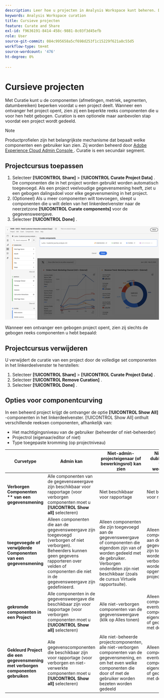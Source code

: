 ```yaml
---
description: Leer hoe u projecten in Analysis Workspace kunt beheren. De kromming beperkt toegang tot componenten alvorens u een project deelt.
keywords: Analysis Workspace curation
title: Cursieve projecten
feature: Curate and Share
exl-id: f9636191-8414-458c-9881-8c03f3d45efb
role: User
source-git-commit: 084c995658a5cf698d253f1c15229f621a8c55d5
workflow-type: tm+mt
source-wordcount: '476'
ht-degree: 0%

---
```


# Cursieve projecten

Met Curatie kunt u de componenten (afmetingen, metriek, segmenten, datumbereiken) beperken voordat u een project deelt. Wanneer een ontvanger het project opent, zien zij een beperkte reeks componenten die u voor hen hebt gebogen. Curation is een optionele maar aanbevolen stap voordat een project wordt gedeeld.

>[!NOTE]
> Productprofielen zijn het belangrijkste mechanisme dat bepaalt welke componenten een gebruiker kan zien. Zij worden beheerd door [ Adobe Experience Cloud Admin Console ](https://experienceleague.adobe.com/en/docs/core-services/interface/administration/admin-tool-experience-cloud). Curatie is een secundair segment.

## Projectcursus toepassen

1. Selecteer **[!UICONTROL Share]** > **[!UICONTROL Curate Project Data]** .
De componenten die in het project worden gebruikt worden automatisch toegevoegd.
Als een project veelvoudige gegevensmening heeft, ziet u een gebogen dalingsdoel voor elke gegevensmening in het project.
1. (Optioneel) Als u meer componenten wilt toevoegen, sleept u componenten die u wilt delen van het linkerdeelvenster naar de neerzetzone **[!UICONTROL Curate components]** voor de gegevensweergave.
1. Selecteer **[!UICONTROL Done]** .

<!--
Curation can also be applied from the [!UICONTROL Share] menu by selecting **[!UICONTROL Curate and Share]**. This option automatically curates the project to the components in use in the project. You can add additional components following the steps above.
-->

![ het venster van de Componenten van de Kromme die de componenten in gebruik in het project tonen.](assets/curation-field.png)

Wanneer een ontvanger een gebogen project opent, zien zij slechts de gebogen reeks componenten u hebt bepaald:


## Projectcursus verwijderen

U verwijdert de curatie van een project door de volledige set componenten in het linkerdeelvenster te herstellen:

1. Selecteer **[!UICONTROL Share]** > **[!UICONTROL Curate Project Data]** .
1. Selecteer **[!UICONTROL Remove Curation]** .
1. Selecteer **[!UICONTROL Done]** .

## Opties voor componentcurving

In een beheerd project krijgt de ontvanger de optie **[!UICONTROL Show All]** -componenten in het linkerdeelvenster. [!UICONTROL Show All] onthult verschillende reeksen componenten, afhankelijk van:

* Het machtigingsniveau van de gebruiker (beheerder of niet-beheerder)
* Projectrol (eigenaar/editor of niet)
* Type toegepaste kromming (op projectniveau)

| Curvetype | Admin kan | Niet-admin-projecteigenaar (of bewerkingsrol) kan zien | Niet-admin dubbele rol kan worden weergegeven |
| --- | --- | --- | --- |
| **Verborgen Componenten ** van een gegevensmening** | Alle componenten van de gegevensweergave zijn beschikbaar voor rapportage (voor verborgen componenten moet u **[!UICONTROL Show all]** selecteren) | Niet beschikbaar voor rapportage | Niet beschikbaar voor rapportage |
| **toegevoegde of verwijderde Componenten van een gegevensmening** | Alleen componenten die aan de gegevensweergave zijn toegevoegd (verborgen of niet verborgen). Beheerders kunnen geen gegevens rapporteren over velden of componenten die niet in de gegevensweergave zijn gedefinieerd. | Alleen componenten die zijn toegevoegd aan de gegevensweergave of componenten die eigendom zijn van of worden gedeeld met de gebruiker. Verborgen onderdelen zijn niet beschikbaar (zoals de cursus Virtuele rapportsuite). | Alleen componenten die aan de gegevensweergave zijn toegevoegd, worden niet verborgen en worden opgenomen in de projectcuratie. |
| **gekromde componenten in een Project** | Alle componenten in de gegevensweergave die beschikbaar zijn voor rapportage (voor verborgen componenten moet u **[!UICONTROL Show all]** selecteren) | Alle niet-verborgen componenten van de gegevensweergave (klik op Alles tonen) | Alleen gebogen componenten, plus eventuele componenten die eigendom zijn van of gedeeld worden met de gebruiker |
| **Gekleurd Project die een gegevensmening met verborgen componenten gebruiken** | Alle gegevenscomponenten die beschikbaar zijn voor rapportage (voor verborgen en niet-verwerkte componenten moet u **[!UICONTROL Show all]** selecteren) | Alle niet-beheerde projectcomponenten, alle niet-verborgen componenten van de gegevensmening, en om het even welke componenten die door of met de gebruiker worden bezeten worden gedeeld | Alleen gebogen componenten, plus eventuele componenten die eigendom zijn van of gedeeld worden met de gebruiker |
